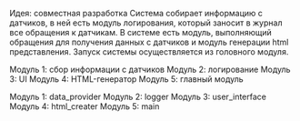 Идея: совместная разработка
Система собирает информацию с датчиков, в ней есть
модуль логирования, который заносит в журнал все
обращения к датчикам.
В системе есть модуль, выполняющий обращения для
получения данных с датчиков и модуль генерации html представления.
Запуск системы осуществляется из головного модуля.

Модуль 1: сбор информации с датчиков
Модуль 2: логирование
Модуль 3: UI
Модуль 4: HTML-генератор
Модуль 5: главный модуль


Модуль 1: data_provider
Модуль 2: logger
Модуль 3: user_interface
Модуль 4: html_creater
Модуль 5: main